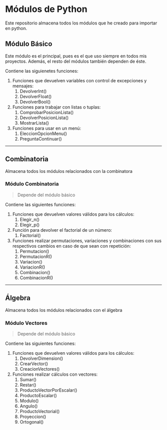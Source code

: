 # Módulos de Python

Este repositorio almacena todos los módulos que he creado para importar en python.

## Módulo Básico

Este módulo es el principal, pues es el que uso siempre en todos mis proyectos.
Además, el resto del módulos también dependen de éste.

Contiene las siguienetes funciones:

1. Funciones que devuelven variables con control de excepciones y mensajes:
   1. DevolverInt()
   2. DevolverFloat()
   3. DevolverBool()
3. Funciones para trabajar con listas o tuplas:
   1. ComprobarPosicionLista()
   2. DevolverPosicionLista()
   3. MostrarLista()
4. Funciones para usar en un menú:
   1. EleccionOpcionMenu()
   2. PreguntaContinuar()

---

## Combinatoria

Almacena todos los módulos relacionados con la combinatora

### Módulo Combinatoria

> Depende del módulo básico

Contiene las siguientes funciones:

1. Funciones que devuelven valores válidos para los cálculos:
   1. Elegir_n()
   2. Elegir_p()
2. Función para devolver el factorial de un número:
   1. Factorial()
3. Funciones realizar permutaciones, variaciones y combinaciones con sus respectivos cambios en caso de que sean con repetición:
   1. Permutacion()
   2. PermutacionR()
   3. Variacion()
   4. VariacionR()
   5. Combinacion()
   6. CombinacionR()

---

## Álgebra

Almacena todos los módulos relacionados con el álgebra

### Módulo Vectores

> Depende del módulo básico

Contiene las siguientes funciones:


1. Funciones que devuelven valores válidos para los cálculos:
   1. DevolverDimension()
   2. CrearVector()
   3. CreacionVectores()
2. Funciones realizar cálculos con vectores:
   1. Sumar()
   2. Restar()
   3. ProductoVectorPorEscalar()
   4. ProductoEscalar()
   5. Modulo()
   6. Angulo()
   7. ProductoVectorial()
   8. Proyeccion()
   9. Ortogonal()
